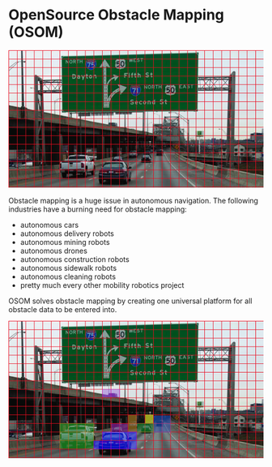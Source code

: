 # OpenSource Obstacle Mapping (OSOM)

<img src="https://raw.githubusercontent.com/Tyler-Hilbert/OpenSource-Obstacle-Mapping/main/Grid.png">

Obstacle mapping is a huge issue in autonomous navigation. The following industries have a burning need for obstacle mapping:  
* autonomous cars
* autonomous delivery robots
* autonomous mining robots
* autonomous drones
* autonomous construction robots
* autonomous sidewalk robots
* autonomous cleaning robots
* pretty much every other mobility robotics project  

OSOM solves obstacle mapping by creating one universal platform for all obstacle data to be entered into.

<img src="https://raw.githubusercontent.com/Tyler-Hilbert/OpenSource-Obstacle-Mapping/main/GridLabeled.png">
